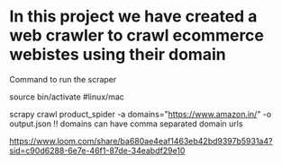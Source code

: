 # In this project we have created a web crawler to crawl ecommerce webistes using their domain

Command to run the scraper


<!-- first activate venv -->
source bin/activate #linux/mac

<!-- change directory to ecommerce_crawler inside ecommerce_crawler  -->
<!-- then run below command -->
scrapy crawl product_spider -a domains="https://www.amazon.in/" -o output.json
!! domains can have comma separated domain urls

<!-- LOOM VIDEO for project reference -->
https://www.loom.com/share/ba680ae4eaf1463eb42bd9397b5931a4?sid=c90d6288-6e7e-46f1-87de-34eabdf29e10

